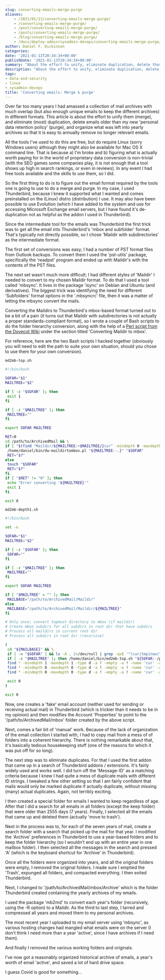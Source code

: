 ```yaml
---
slug: converting-emails-merge-purge
aliases:
    - /2021/01/13/converting-emails-merge-purge/
    - /converting-emails-merge-purge/
    - /post/converting-emails-merge-purge/
    - /posts/converting-emails-merge-purge/
    - /blog/converting-emails-merge-purge/
    - /docs/deploy-admin/sysadmin-devops/converting-emails-merge-purge/
author: Daniel F. Dickinson
categories:
date: '2021-01-13T20:34:34+00:00'
publishDate: '2021-01-13T20:34:34+00:00'
summary: "About the effort to unify, eliminate duplication, delete those older than my 'data retention policy', and organize the rest into yearly archives."
description: "About the effort to unify, eliminate duplication, delete those older than my 'data retention policy', and organize the rest into yearly archives."
tags:
- data-and-security
- linux
- sysadmin-devops
title: 'Converting emails: Merge & purge'
---
```


Over far too many years I had amassed a collection of mail archives with much overlap (but also enough unique emails to keep the different archives) in different formats. This article is about the effort to unify them (merge), and eliminate (most) duplication, delete emails older than my new 'personal data retention policy' (purge), and organize what was left into yearly archives so that it is easy to annually remove no longer relevant emails.

All the tools I've used to do this are free, but do require Linux (sorry Windows users) although they might also be available for Mac OS X command line. That is because a) I'm broke and b) figuring what is actually worth paying for in the world of proprietary data conversion is non-trivial (with the SEO games some companies play, it is not enough that a tool shows up high in search rankings, or even in reviews). In any event I had free tools available and the skills to use them, so I did.

So the first thing to do is to figure out the email format required by the tools one is going to use to do a merge and purge. In my case, I used Thunderbird, because I knew it supported what I wanted and comes preinstalled on the (Linux) distro (distribution) I use. It may also have been possible to use Evolution (which I have added to the system and use for accessing Microsoft Exchange email servers, but I have found it's de-duplication not as helpful as the addon I used in Thunderbird).

Since the intermediate tool for the emails was Thunderbird the first trick was to get all the email into Thunderbird's 'mbox and subfolder' format. That's typically not directly possible, so I chose 'Maildir with subdirectories' as the intermediate format.

The first set of conversions was easy; I had a number of PST format files from Outlook backups. To convert them I used the 'pst-utils' package, specifically the 'readpst' program and ended up with Maildir's with the contents of the PST files.

The next set wasn't much more difficult; I had different styles of 'Maildir' I needed to convert to my chosen Maildir format. To do that I used a tool called 'mbsync'. It lives in the package 'isync' on Debian and Ubuntu (and derivatives). The biggest trick was identifying the need for different 'Subfolders' format options in the '.mbsyncrc' file, then it was a matter of letting the mbsync convert the mails.

Converting the Maildirs to Thunderbird's mbox-based format turned out to be a bit of a pain (it turns out that Maildir with subdirectories is not actually a proper standards-compliant format), so I wrote a couple of Bash scripts to do the folder hierarchy conversion, along with the help of a [Perl script from the Dovecot Wiki](https://wiki.dovecot.org/Migration/MailFormat) under the section titled 'Converting Maildir to mbox'.

For reference, here are the two Bash scripts I hacked together (obviously you will need to edit the path to suite your own situation, should you chose to use them for your own conversion).

``md2mb-top.sh``

```bash
#!/bin/bash

SOFAR="$1"
MAILTREE="$2"

if [ -z "$SOFAR" ]; then
 exit 1
fi

if [ -z "$MAILTREE" ]; then
 MAILTREE=""
fi

export SOFAR MAILTREE

RET=0
cd /path/to/ArchivedMail && \
if [ "$(find "Maildir/${MAILTREE:+$MAILTREE/}cur" -mindepth 0 -maxdepth 0 -type d -a ! -empty 2>/dev/null)" = "Maildir/${MAILTREE:+$MAILTREE/}cur" ]; then
 /home/daniel/bin/dw-maildirtombox.pl "${MAILTREE:-.}" "$SOFAR"
 RET="$?"
else
 touch "$SOFAR"
 RET="$?"
fi
if [ "$RET" != "0" ]; then
 echo "Error converting '${MAILTREE}'"
 exit 1
fi

exit 0
```

``md2mb-depth1.sh``

```bash
#!/bin/bash

set -e

SOFAR="$1"
MAILTREE="$2"

if [ -z "$SOFAR" ]; then
 SOFAR=""
fi

if [ -z "$MAILTREE" ]; then
 MAILTREE=""
fi

export SOFAR MAILTREE

if [ "$MAILTREE" = "" ]; then
 MAILBASE="/path/to/ArchivedMail/Maildir"
else
 MAILBASE="/path/to/ArchivedMail/Maildir/${MAILTREE}"
fi

# Only once; convert topmost directory to mbox (if maildir)
# Create mbox subdirs for all subdirs in root dir that have subdirs
# Process all maildirs in current root dir
# Process all subdirs in root dir (recursive)

(
 cd "${MAILBASE}" && \
 if [ -n "$SOFAR" ] && ls -A . 2>/dev/null | grep -qvE '^(cur|tmp|new|\.uidvalidity)$'; then mkdir -p "${SOFAR}"; fi && \
 if [ -z "$MAILTREE" ]; then /home/daniel/bin/md2mb-top.sh "${SOFAR:-/path/to/ArchivedMail/mbox/INBOX}" "$MAILTREE"; fi && \
 find * -mindepth 1 -maxdepth 1 -type d -a ! -empty -a ! -name 'cur' -a ! -name 'tmp' -a ! -name 'new' -execdir sh -c "mkdir -p '${SOFAR:-/path/to/ArchivedMail/mbox}'/'$(dirname '{}')'.sbd" \; && \
 find * -mindepth 0 -maxdepth 0 -type d -a ! -empty -a ! -name 'cur' -a ! -name 'tmp' -a ! -name 'new' -execdir sh -c "/home/daniel/bin/md2mb-top.sh '${SOFAR:-/path/to/ArchivedMail/mbox}'/'{}' '${MAILTREE:+$MAILTREE/}''{}'" \; && \
 find * -mindepth 0 -maxdepth 0 -type d -a ! -empty -a ! -name 'cur' -a ! -name 'tmp' -a ! -name 'new' -execdir sh -c "if ls -A '{}' 2>/dev/null | grep -qvE '^(cur|tmp|new|\.uidvalidity)$'; then /home/daniel/bin/md2mb-depth1.sh '${SOFAR:-/path/to/ArchivedMail/mbox}'/'{}'.sbd '${MAILTREE:+$MAILTREE/}''{}'; fi" \;

 exit 0
)

exit 0
```

Now, one creates a 'fake' email account (neither used for sending or receiving actual mail) in Thunderbird (which is trickier than it needs to be in my opinion) and then modifies the Account 'Properties' to point to the '/path/to/ArchivedMail/mbox' folder created by the above script.

Next, comes a fair bit of 'manual' work. Because of the lack of organization of the email collection I started with, I had to copy mail from a mess of of folders into a coherent hierarchy. There is nothing remarkable about that, it's basically tedious housekeeping stuff (one of the reasons for which it was put off for so long).

The next step was to eliminate duplicates. For that I used the first addon that came up in a search of Thunderbird addons / extensions. It's fairly widely used and works well. I did turn off the 'Message-ID' as a matching criteria because I knew I had quite a mess of duplicate mails with different ID strings. I tweaked a few other setting so that I am fairly confident that mails would only be marked duplicate if actually duplicate, without missing (many) actual duplicates. Again, not terribly exciting.

I then created a special folder for emails I wanted to keep regardless of age. After that I did a search for all emails in all folders (except the keep folder) that were older than 2555 days (7 years). Finally, I selected all the emails that came up and deleted them (actually 'move to trash').

Next in the process was to, for each of the seven years of mail, create a search folder with a search that picked up the mail for that year. I modified the 'Archive' preferences in Thunderbird to use a year-based folders and to keep the folder hierarchy (so I wouldn't end up with an entire year in one mailbox folder). I then selected all the messages in the search and pressed 'A' (which is the keyboard shortcut for 'Archive' in Thunderbird).

Once all the folders were organized into years, and all the original folders were empty, I removed the original folders. I made sure I emptied the 'Trash', expunged all folders, and compacted everything. I then exited Thunderbird.

Next, I changed to '/path/to/ArchivedMail/mbox/Archive' which is the folder Thunderbird created containing the yearly archives of my emails.

I used the package 'mb2md' to convert each year's folder (recursively, using the -R option) to a Maildir. As the third to last step, I tarred and compressed all years and moved them to my personal archives.

The most recent year I uploaded to my email server using 'mbsync', as various hosting changes had mangled what emails were on the server (I don't think I need more than a year 'active', since I have archives if I need them).

And finally I removed the various working folders and originals.

I've now got a reasonably organized historical archive of emails, a year's worth of email 'active', and saved a lot of hard drive space.

I guess Covid is good for something...
